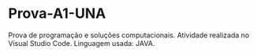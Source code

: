 # Prova-A1-UNA
Prova de programação e soluções computacionais.
Atividade realizada no Visual Studio Code.
Linguagem usada: JAVA. 
